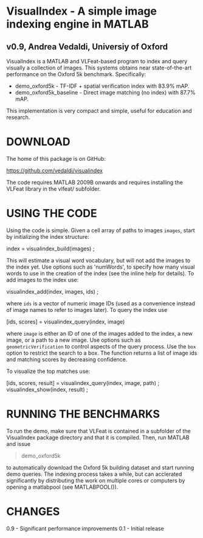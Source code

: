 VisualIndex - A simple image indexing engine in MATLAB
======================================================

v0.9, Andrea Vedaldi, Universiy of Oxford
-----------------------------------------

VisualIndex is a MATLAB and VLFeat-based program to index and query
visually a collection of images. This systems obtains near
state-of-the-art performance on the Oxford 5k benchmark. Specifically:

- demo_oxford5k - TF-IDF + spatial verification index with 83.9% mAP.
- demo_oxford5k_baseline - Direct image matching (no index) with 87.7% mAP.

This implementation is very compact and simple, useful for education
and research.

# DOWNLOAD

The home of this package is on GitHub:

https://github.com/vedaldi/visualindex

The code requires MATLAB 2009B onwards and requires installing the
VLFeat library in the vlfeat/ subfolder.

# USING THE CODE

Using the code is simple. Given a cell array of paths to images
`images`, start by initializing the index structure:

  index = visualindex_build(images) ;

This will estimate a visual word vocabulary, but will not add the
images to the index yet. Use options such as 'numWords', to specify
how many visual words to use in the creation of the index (see the
inline help for details). To add images to the index use:

  visualindex_add(index, images, ids) ;

where `ids` is a vector of numeric image IDs (used as a convenience
instead of image names to refer to images later). To query the index
use

  [ids, scores] = visualindex_query(index, image)

where `image` is either an ID of one of the images added to the index,
a new image, or a path to a new image. Use options such as
`geometricVerification` to control aspects of the query process. Use
the `box` option to restrict the search to a box. The function returns
a list of image ids and matching scores by decreasing confidence.

To visualize the top matches use:

  [ids, scores, result] = visualindex_query(index, image, path) ;
  visualindex_show(index, result) ;

# RUNNING THE BENCHMARKS

To run the demo, make sure that VLFeat is contained in a subfolder of
the VisualIndex package directory and that it is compiled. Then, run
MATLAB and issue

> demo_oxford5k

to automatically download the Oxford 5k building dataset and start
running demo queries. The indexing process takes a while, but can
acclerated significantly by distributing the work on multiple cores or
computers by opening a matlabpool (see MATLABPOOL()).

# CHANGES

0.9  - Significant performance improvements
0.1  - Initial release
